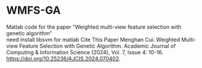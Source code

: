 # WMFS-GA
Matlab code for the paper "Weighted multi-view feature selection with genetic algorithm"  
need install libsvm for matlab 
Cite This Paper 
Menghan Cui. Weighted Multi-view Feature Selection with Genetic Algorithm. Academic Journal of Computing & Information Science (2024), Vol. 7, Issue 4: 10-16. https://doi.org/10.25236/AJCIS.2024.070402.
